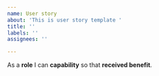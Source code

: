 ```yaml
---
name: User story
about: 'This is user story template '
title: ''
labels: ''
assignees: ''

---
```


As a **role** I can **capability** so that **received benefit**.
